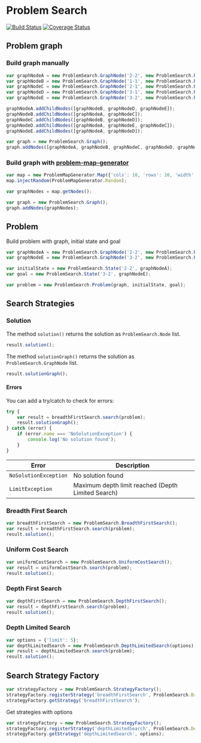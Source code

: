 # Problem Search

[![Build Status](https://travis-ci.org/marcbreitung/problem-search.svg?branch=master)](https://travis-ci.org/marcbreitung/problem-search) [![Coverage Status](https://coveralls.io/repos/github/marcbreitung/problem-search/badge.svg?branch=master)](https://coveralls.io/github/marcbreitung/problem-search?branch=master)

## Problem graph

### Build graph manually
```javascript
var graphNodeA = new ProblemSearch.GraphNode('2-2', new ProblemSearch.Point(2, 2), new ProblemSearch.Point(20, 20));
var graphNodeB = new ProblemSearch.GraphNode('1-1', new ProblemSearch.Point(1, 1), new ProblemSearch.Point(10, 10));
var graphNodeC = new ProblemSearch.GraphNode('2-1', new ProblemSearch.Point(2, 1), new ProblemSearch.Point(20, 10));
var graphNodeD = new ProblemSearch.GraphNode('3-1', new ProblemSearch.Point(3, 1), new ProblemSearch.Point(30, 10));
var graphNodeE = new ProblemSearch.GraphNode('3-2', new ProblemSearch.Point(3, 2), new ProblemSearch.Point(30, 20));

graphNodeA.addChildNodes([graphNodeB, graphNodeD, graphNodeE]);
graphNodeB.addChildNodes([graphNodeA, graphNodeC]);
graphNodeC.addChildNodes([graphNodeB, graphNodeD]);
graphNodeD.addChildNodes([graphNodeA, graphNodeE, graphNodeC]);
graphNodeE.addChildNodes([graphNodeA, graphNodeD]);

var graph = new ProblemSearch.Graph();
graph.addNodes([graphNodeA, graphNodeB, graphNodeC, graphNodeD, graphNodeE]);
```

### Build graph with [problem-map-generator](https://github.com/marcbreitung/problem-map-generator)
```javascript
var map = new ProblemMapGenerator.Map({'cols': 10, 'rows': 10, 'width': 1000, 'height': 1000});
map.injectRandom(ProblemMapGenerator.Random);

var graphNodes = map.getNodes();

var graph = new ProblemSearch.Graph();
graph.addNodes(graphNodes);
```
## Problem

Build problem with graph, initial state and goal

```javascript
var graphNodeA = new ProblemSearch.GraphNode('2-2', new ProblemSearch.Point(2, 2), new ProblemSearch.Point(20, 20));
var graphNodeE = new ProblemSearch.GraphNode('3-2', new ProblemSearch.Point(3, 2), new ProblemSearch.Point(30, 20));

var initialState = new ProblemSearch.State('2-2', graphNodeA);
var goal = new ProblemSearch.State('3-2', graphNodeE);

var problem = new ProblemSearch.Problem(graph, initialState, goal);
```

## Search Strategies

### Solution

The method ``solution()`` returns the solution as ``ProblemSearch.Node`` list.

```javascript
result.solution();
```

The method ``solutionGraph()`` returns the solution as ``ProblemSearch.GraphNode`` list.

```javascript
result.solutionGraph();
```

#### Errors

You can add a try/catch to check for errors:

```javascript
try {
    var result = breadthFirstSearch.search(problem);
    result.solutionGraph();
} catch (error) {
    if (error.name === 'NoSolutionException') {
        console.log('No solution found');
    }
}
```

| Error | Description |
| --- | --- |
| `NoSolutionException` | No solution found |
| `LimitException` | Maximum depth limit reached (Depth Limited Search) |

### Breadth First Search
```javascript
var breadthFirstSearch = new ProblemSearch.BreadthFirstSearch();
var result = breadthFirstSearch.search(problem);
result.solution();
```
### Uniform Cost Search
```javascript
var uniformCostSearch = new ProblemSearch.UniformCostSearch();
var result = uniformCostSearch.search(problem);
result.solution();
```

### Depth First Search
```javascript
var depthFirstSearch = new ProblemSearch.DepthFirstSearch();
var result = depthFirstSearch.search(problem);
result.solution();
```

### Depth Limited Search
```javascript
var options = {'limit': 5};
var depthLimitedSearch = new ProblemSearch.DepthLimitedSearch(options);
var result = depthLimitedSearch.search(problem);
result.solution();
```

## Search Strategy Factory
```javascript
var strategyFactory = new ProblemSearch.StrategyFactory();
strategyFactory.registerStrategy('breadthFirstSearch', ProblemSearch.BreadthFirstSearch);
strategyFactory.getStrategy('breadthFirstSearch');
```
Get strategies with options
```javascript
var strategyFactory = new ProblemSearch.StrategyFactory();
strategyFactory.registerStrategy('depthLimitedSearch', ProblemSearch.DepthLimitedSearch);
strategyFactory.getStrategy('depthLimitedSearch', options);
```
